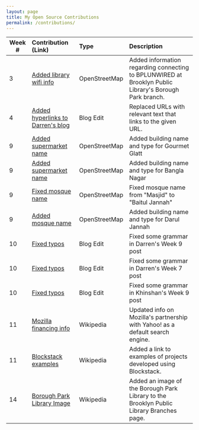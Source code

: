 ```yaml
---
layout: page
title: My Open Source Contributions
permalink: /contributions/
---
```


<!--
Type of the contribution should be "Wikipedia edit", "OpenStreet Map feature", "Project Documentation", "Project Code", "Blog Edit", etc.

The description should include a brief summary of what you did.

Replace the first row below with your contribution.

-->





| Week #       | Contribution (Link)  | Type  | Description |
|---|:---|:---|:---|
|  3   | [Added library wifi info](https://www.openstreetmap.org/changeset/74404218) | OpenStreetMap | Added information regarding connecting to BPLUNWIRED at Brooklyn Public Library's Borough Park branch. |
| 4 | [Added hyperlinks to Darren's blog](https://github.com/hunter-college-ossd-fall-2019/darrenzhang2000-weekly/pull/1) | Blog Edit | Replaced URLs with relevant text that links to the given URL. |
| 9 | [Added supermarket name](https://www.openstreetmap.org/changeset/76270814#map=19/40.64060/-73.98664&layers=D) | OpenStreetMap | Added building name and type for Gourmet Glatt |
| 9 | [Added supermarket name](https://www.openstreetmap.org/changeset/76273344#map=19/40.64284/-73.97987&layers=D) | OpenStreetMap | Added building name and type for Bangla Nagar |
| 9 | [Fixed mosque name](https://www.openstreetmap.org/changeset/76273399#map=19/40.64021/-73.97875&layers=D) | OpenStreetMap | Fixed mosque name from "Masjid" to "Baitul Jannah" |
| 9 | [Added mosque name](https://www.openstreetmap.org/changeset/76273438#map=19/40.64006/-73.97965&layers=D) | OpenStreetMap | Added building name and type for Darul Jannah |
| 10 | [Fixed typos](https://github.com/hunter-college-ossd-fall-2019/darrenzhang2000-weekly/pull/2) | Blog Edit | Fixed some grammar in Darren's Week 9 post |
| 10 | [Fixed typos](https://github.com/hunter-college-ossd-fall-2019/darrenzhang2000-weekly/pull/3) | Blog Edit | Fixed some grammar in Darren's Week 7 post |
| 10 | [Fixed typos](https://github.com/hunter-college-ossd-fall-2019/kkhan01-weekly/pull/2) | Blog Edit | Fixed some grammar in Khinshan's Week 9 post |
| 11 | [Mozilla financing info](https://en.wikipedia.org/w/index.php?title=Mozilla_Foundation&diff=prev&oldid=926069850) | Wikipedia | Updated info on Mozilla's partnership with Yahoo! as a default search engine. |
| 11 | [Blockstack examples](https://en.wikipedia.org/w/index.php?title=Blockstack&diff=prev&oldid=926071862) | Wikipedia | Added a link to examples of projects developed using Blockstack. |
| 14 | [Borough Park Library Image](https://en.wikipedia.org/w/index.php?title=List_of_Brooklyn_Public_Library_branches&diff=prev&oldid=929880403) | Wikipedia | Added an image of the Borough Park Library to the Brooklyn Public Library Branches page. |
